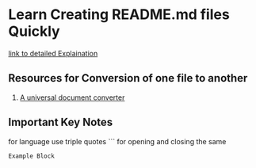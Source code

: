 # Learn Creating README.md files Quickly

[link to detailed Explaination](https://guides.github.com/features/mastering-markdown/)

## Resources for Conversion of one file to another

1. [A universal document converter](https://pandoc.org/)

## Important Key Notes

for language use triple quotes ``` for opening and closing the same

```golang
Example Block
```
